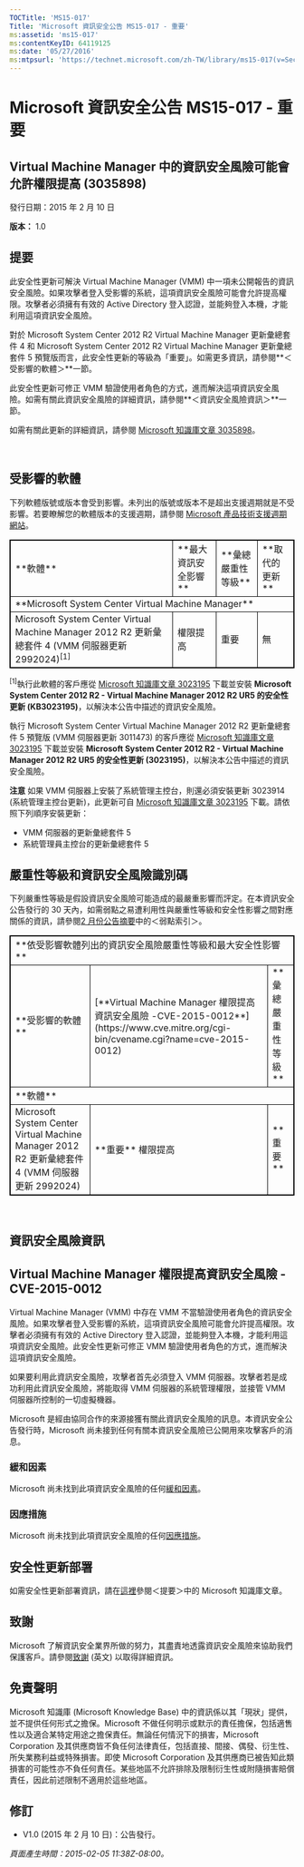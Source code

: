 ```yaml
---
TOCTitle: 'MS15-017'
Title: 'Microsoft 資訊安全公告 MS15-017 - 重要'
ms:assetid: 'ms15-017'
ms:contentKeyID: 64119125
ms:date: '05/27/2016'
ms:mtpsurl: 'https://technet.microsoft.com/zh-TW/library/ms15-017(v=Security.10)'
---
```


Microsoft 資訊安全公告 MS15-017 - 重要
======================================

Virtual Machine Manager 中的資訊安全風險可能會允許權限提高 (3035898)
--------------------------------------------------------------------

發行日期：2015 年 2 月 10 日

**版本：** 1.0

提要
----

此安全性更新可解決 Virtual Machine Manager (VMM) 中一項未公開報告的資訊安全風險。如果攻擊者登入受影響的系統，這項資訊安全風險可能會允許提高權限。攻擊者必須擁有有效的 Active Directory 登入認證，並能夠登入本機，才能利用這項資訊安全風險。

對於 Microsoft System Center 2012 R2 Virtual Machine Manager 更新彙總套件 4 和 Microsoft System Center 2012 R2 Virtual Machine Manager 更新彙總套件 5 預覽版而言，此安全性更新的等級為「重要」。如需更多資訊，請參閱**＜受影響的軟體＞**一節。

此安全性更新可修正 VMM 驗證使用者角色的方式，進而解決這項資訊安全風險。如需有關此資訊安全風險的詳細資訊，請參閱**＜資訊安全風險資訊＞**一節。

如需有關此更新的詳細資訊，請參閱 [Microsoft 知識庫文章 3035898](https://support.microsoft.com/kb/3035898/zh-tw)。

 

受影響的軟體
------------

下列軟體版號或版本會受到影響。未列出的版號或版本不是超出支援週期就是不受影響。若要瞭解您的軟體版本的支援週期，請參閱 [Microsoft 產品技術支援週期網站](https://go.microsoft.com/fwlink/?linkid=21742)。

 
<p> </p>
<table style="border:1px solid black;">
<tr>
<td style="border:1px solid black;">
**軟體**

</td>
<td style="border:1px solid black;">
**最大資訊安全影響**

</td>
<td style="border:1px solid black;">
**彙總嚴重性等級**

</td>
<td style="border:1px solid black;">
**取代的更新**

</td>
</tr>
<tr>
<td style="border:1px solid black;" colspan="4">
**Microsoft System Center Virtual Machine Manager**

</td>
</tr>
<tr>
<td style="border:1px solid black;">
Microsoft System Center Virtual Machine Manager 2012 R2 更新彙總套件 4  
(VMM 伺服器更新 2992024)<sup>[1]</sup>

</td>
<td style="border:1px solid black;">
權限提高

</td>
<td style="border:1px solid black;">
重要

</td>
<td style="border:1px solid black;">
無

</td>
</tr>
</table>
 
<sup>[1]</sup>執行此軟體的客戶應從 [Microsoft 知識庫文章 3023195](https://support.microsoft.com/kb/3023195/zh-tw) 下載並安裝 **Microsoft System Center 2012 R2 - Virtual Machine Manager 2012 R2 UR5 的安全性更新 (KB3023195)**，以解決本公告中描述的資訊安全風險。

執行 Microsoft System Center Virtual Machine Manager 2012 R2 更新彙總套件 5 預覽版 (VMM 伺服器更新 3011473) 的客戶應從 [Microsoft 知識庫文章 3023195](https://support.microsoft.com/kb/3023195/zh-tw) 下載並安裝 **Microsoft System Center 2012 R2 - Virtual Machine Manager 2012 R2 UR5 的安全性更新 (3023195)**，以解決本公告中描述的資訊安全風險。

**注意** 如果 VMM 伺服器上安裝了系統管理主控台，則還必須安裝更新 3023914 (系統管理主控台更新)，此更新可自 [Microsoft 知識庫文章 3023195](https://support.microsoft.com/kb/3023195/zh-tw) 下載。請依照下列順序安裝更新：

-   VMM 伺服器的更新彙總套件 5
-   系統管理員主控台的更新彙總套件 5

嚴重性等級和資訊安全風險識別碼
------------------------------

下列嚴重性等級是假設資訊安全風險可能造成的最嚴重影響而評定。在本資訊安全公告發行的 30 天內，如需弱點之易遭利用性與嚴重性等級和安全性影響之間對應關係的資訊，請參閱[2 月份公告摘要](https://technet.microsoft.com/zh-tw/library/security/ms15-feb)中的＜弱點索引＞。

 
<p> </p>
<table style="border:1px solid black;">
<tr>
<td style="border:1px solid black;" colspan="3">
**依受影響軟體列出的資訊安全風險嚴重性等級和最大安全性影響**

</td>
</tr>
<tr>
<td style="border:1px solid black;">
**受影響的軟體**

</td>
<td style="border:1px solid black;">
[**Virtual Machine Manager 權限提高資訊安全風險 -CVE-2015-0012**](https://www.cve.mitre.org/cgi-bin/cvename.cgi?name=cve-2015-0012)

</td>
<td style="border:1px solid black;">
**彙總嚴重性等級**

</td>
</tr>
<tr>
<td style="border:1px solid black;" colspan="3">
**軟體**

</td>
</tr>
<tr>
<td style="border:1px solid black;">
Microsoft System Center Virtual Machine Manager 2012 R2 更新彙總套件 4  
(VMM 伺服器更新 2992024)

</td>
<td style="border:1px solid black;">
**重要**  
權限提高

</td>
<td style="border:1px solid black;">
**重要**

</td>
</tr>
</table>
 
 

資訊安全風險資訊
----------------

Virtual Machine Manager 權限提高資訊安全風險 -CVE-2015-0012
-----------------------------------------------------------

Virtual Machine Manager (VMM) 中存在 VMM 不當驗證使用者角色的資訊安全風險。如果攻擊者登入受影響的系統，這項資訊安全風險可能會允許提高權限。攻擊者必須擁有有效的 Active Directory 登入認證，並能夠登入本機，才能利用這項資訊安全風險。此安全性更新可修正 VMM 驗證使用者角色的方式，進而解決這項資訊安全風險。

如果要利用此資訊安全風險，攻擊者首先必須登入 VMM 伺服器。攻擊者若是成功利用此資訊安全風險，將能取得 VMM 伺服器的系統管理權限，並接管 VMM 伺服器所控制的一切虛擬機器。

Microsoft 是經由協同合作的來源接獲有關此資訊安全風險的訊息。本資訊安全公告發行時，Microsoft 尚未接到任何有關本資訊安全風險已公開用來攻擊客戶的消息。

### 緩和因素

Microsoft 尚未找到此項資訊安全風險的任何[緩和因素](https://technet.microsoft.com/zh-tw/library/security/dn848375.aspx)。

### 因應措施

Microsoft 尚未找到此項資訊安全風險的任何[因應措施](https://technet.microsoft.com/zh-tw/library/security/dn848375.aspx)。

安全性更新部署
--------------

如需安全性更新部署資訊，請在[這裡](#kbarticle)參閱＜提要＞中的 Microsoft 知識庫文章。

致謝
----

Microsoft 了解資訊安全業界所做的努力，其盡責地透露資訊安全風險來協助我們保護客戶。請參閱[致謝](https://technet.microsoft.com/zh-tw/library/security/dn903755.aspx) (英文) 以取得詳細資訊。

免責聲明
--------

Microsoft 知識庫 (Microsoft Knowledge Base) 中的資訊係以其「現狀」提供，並不提供任何形式之擔保。Microsoft 不做任何明示或默示的責任擔保，包括適售性以及適合某特定用途之擔保責任。無論任何情況下的損害，Microsoft Corporation 及其供應商皆不負任何法律責任，包括直接、間接、偶發、衍生性、所失業務利益或特殊損害。即使 Microsoft Corporation 及其供應商已被告知此類損害的可能性亦不負任何責任。某些地區不允許排除及限制衍生性或附隨損害賠償責任，因此前述限制不適用於這些地區。

修訂
----

-   V1.0 (2015 年 2 月 10 日)：公告發行。

*頁面產生時間：2015-02-05 11:38Z-08:00。*
